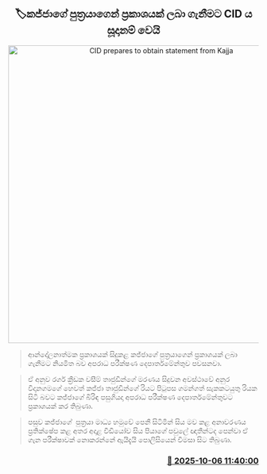 <p align='center'><b><h2 align='center' title='CID prepares to obtain statement from Kajja's son'>🏷කජ්ජාගේ පුත්‍රයාගෙන් ප්‍රකාශයක් ලබා ගැනීමට CID ය සූදානම් වෙයි</h2></b></p>
<p align='center'><img src='https://helakuru.sgp1.cdn.digitaloceanspaces.com/esana/images/lib/cid[1].jpg' width='600' alt='CID prepares to obtain statement from Kajja's son'></p>

> ආන්දෝලනාත්මක ප්‍රකාශයක් සිදුකළ කජ්ජාගේ පුත්‍රයාගෙන් ප්‍රකාශයක් ලබා ගැනීමට නියමිත බව අපරාධ පරීක්ෂණ දෙපාර්තමේන්තුව පවසනවා.

> ඒ අනුව රගර් ක්‍රීඩක වසීම් තාජුඩීන්ගේ මරණය සිදුවන අවස්ථාවේ අනුර විදානගමගේ හෙවත් කජ්ජා තාජුඩීන්ගේ රියට පිටුපස ගමන්ගත් සැකකටයුතු රියක සිටි බවට කජ්ජාගේ බිරිඳ පසුගියදා අපරාධ පරීක්ෂණ දෙපාර්තමේන්තුවට ප්‍රකාශයක් කර තිබුණා.

> පසුව කජ්ජාගේ  පුත්‍රයා මාධ්‍ය හමුවේ පෙනී සිටිමින් සිය මව කළ අනාවරණය ප්‍රතික්ෂේප කළ අතර අදාළ වීඩියෝව සිය පියාගේ පවුලේ ඥාතීන්ටද පෙන්වා ඒ ගැන පරීක්ෂාවක් නොකරන්නේ ඇයිදැයි පොලිසියෙන් විමසා සිට තිබුණා.



<h3 align='right'><a href='https://www.helakuru.lk/esana/p/114242/'>📅 2025-10-06 11:40:00</a></h3>
